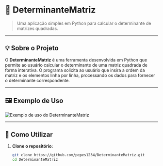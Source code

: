 # 📐 DeterminanteMatriz

> Uma aplicação simples em Python para calcular o determinante de matrizes quadradas.

---

## 💡 Sobre o Projeto

O **DeterminanteMatriz** é uma ferramenta desenvolvida em Python que permite ao usuário calcular o determinante de uma matriz quadrada de forma interativa. O programa solicita ao usuário que insira a ordem da matriz e os elementos linha por linha, processando os dados para fornecer o determinante correspondente.

---

## 🖼️ Exemplo de Uso

![Exemplo de uso do DeterminanteMatriz](https://raw.githubusercontent.com/pepes1234/DeterminanteMatriz/main/assets/exemplo-uso.png)

---

## 🚀 Como Utilizar

1. **Clone o repositório:**

   ```bash
   git clone https://github.com/pepes1234/DeterminanteMatriz.git
   cd DeterminanteMatriz
